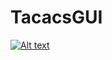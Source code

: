 # TacacsGUI

[![Alt text](https://img.youtube.com/vi/NJjXHpMiAAs/0.jpg)](https://www.youtube.com/watch?v=NJjXHpMiAAs)
